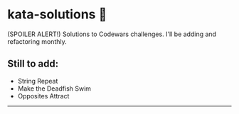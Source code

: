 # kata-solutions :scroll:
(SPOILER ALERT!) Solutions to Codewars challenges. I'll be adding and refactoring monthly.
## Still to add:
 - String Repeat
 - Make the Deadfish Swim
 - Opposites Attract
 ____

